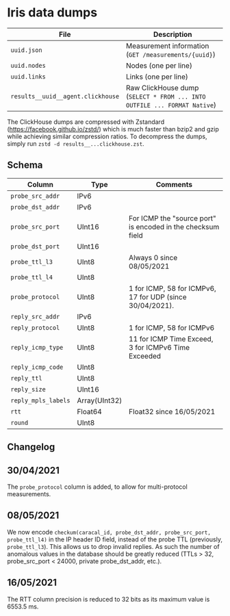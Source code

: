 # Iris data dumps

File                              | Description
----------------------------------|------------
`uuid.json`                       | Measurement information (`GET /measurements/{uuid}`)
`uuid.nodes`                      | Nodes (one per line)
`uuid.links`                      | Links (one per line)
`results__uuid__agent.clickhouse` | Raw ClickHouse dump (`SELECT * FROM ... INTO OUTFILE ... FORMAT Native`)

The ClickHouse dumps are compressed with Zstandard (https://facebook.github.io/zstd/) which is
much faster than bzip2 and gzip while achieving similar compression ratios.
To decompress the dumps, simply run `zstd -d results__...clickhouse.zst`.

## Schema

Column              | Type          | Comments
--------------------|---------------|---------
`probe_src_addr`    | IPv6          |
`probe_dst_addr`    | IPv6          |
`probe_src_port`    | UInt16        | For ICMP the "source port" is encoded in the checksum field
`probe_dst_port`    | UInt16        |
`probe_ttl_l3`      | UInt8         | Always 0 since 08/05/2021
`probe_ttl_l4`      | UInt8         |
`probe_protocol`    | UInt8         | 1 for ICMP, 58 for ICMPv6, 17 for UDP (since 30/04/2021).
`reply_src_addr`    | IPv6          |
`reply_protocol`    | UInt8         | 1 for ICMP, 58 for ICMPv6
`reply_icmp_type`   | UInt8         | 11 for ICMP Time Exceed, 3 for ICMPv6 Time Exceeded
`reply_icmp_code`   | UInt8         |
`reply_ttl`         | UInt8         |
`reply_size`        | UInt16        |
`reply_mpls_labels` | Array(UInt32) |
`rtt`               | Float64       | Float32 since 16/05/2021
`round`             | UInt8         |

## Changelog

## 30/04/2021

The `probe_protocol` column is added, to allow for multi-protocol measurements.

## 08/05/2021

We now encode `checkum(caracal_id, probe_dst_addr, probe_src_port, probe_ttl_l4)` in the IP header ID field, instead of the probe TTL (previously, `probe_ttl_l3`).
This allows us to drop invalid replies. As such the number of anomalous values in the database should be greatly reduced (TTLs > 32, probe_src_port < 24000, private probe_dst_addr, etc.).

## 16/05/2021

The RTT column precision is reduced to 32 bits as its maximum value is 6553.5 ms.
